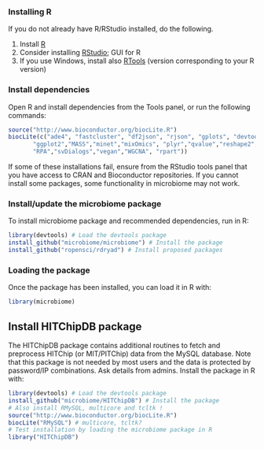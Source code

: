 ### Installing R

If you do not already have R/RStudio installed, do the
following. 

  1. Install [R](http://www.r-project.org/) 
  1. Consider installing [RStudio](http://rstudio.org); GUI for R
  1. If you use Windows, install also [RTools](http://cran.r-project.org/bin/windows/Rtools/) (version corresponding to your R version)


### Install dependencies

Open R and install dependencies from the Tools panel, or run the
following commands:


```r
source("http://www.bioconductor.org/biocLite.R")
biocLite(c("ade4", "fastcluster", "df2json", "rjson", "gplots", "devtools", 
  	   "ggplot2","MASS","minet","mixOmics", "plyr","qvalue","reshape2",
	   "RPA","svDialogs","vegan","WGCNA", "rpart"))
```

If some of these installations fail, ensure from the RStudio tools
panel that you have access to CRAN and Bioconductor repositories. If
you cannot install some packages, some functionality in microbiome may
not work.


### Install/update the microbiome package

To install microbiome package and recommended dependencies, run in R:


```r
library(devtools) # Load the devtools package
install_github("microbiome/microbiome") # Install the package
install_github("ropensci/rdryad") # Install proposed packages
```

### Loading the package

Once the package has been installed, you can load it in R with:


```r
library(microbiome)  
```



## Install HITChipDB package

The HITChipDB package contains additional routines to fetch and
preprocess HITChip (or MIT/PITChip) data from the MySQL database. Note
that this package is not needed by most users and the data is
protected by password/IP combinations. Ask details from
admins. Install the package in R with:


```r
library(devtools) # Load the devtools package
install_github("microbiome/HITChipDB") # Install the package
# Also install RMySQL, multicore and tcltk !
source("http://www.bioconductor.org/biocLite.R")
biocLite("RMySQL") # multicore, tcltk?
# Test installation by loading the microbiome package in R
library("HITChipDB")
```

